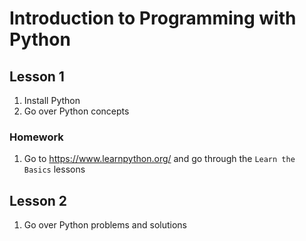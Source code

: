 # Introduction to Programming with Python
## Lesson 1
1. Install Python
2. Go over Python concepts

### Homework
1. Go to https://www.learnpython.org/ and go through the `Learn the Basics` lessons

## Lesson 2
1. Go over Python problems and solutions